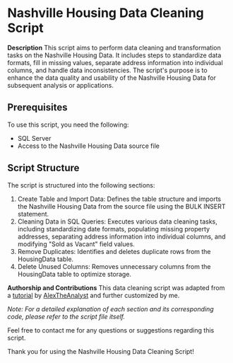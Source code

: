 # Nashville Housing Data Cleaning Script

**Description**
This script aims to perform data cleaning and transformation tasks on the Nashville Housing Data. It includes steps to standardize data formats, fill in missing values, separate address information into individual columns, and handle data inconsistencies. The script's purpose is to enhance the data quality and usability of the Nashville Housing Data for subsequent analysis or applications.

## Prerequisites
To use this script, you need the following:
- SQL Server
- Access to the Nashville Housing Data source file

## Script Structure
The script is structured into the following sections:
1. Create Table and Import Data: Defines the table structure and imports the Nashville Housing Data from the source file using the BULK INSERT statement.
2. Cleaning Data in SQL Queries: Executes various data cleaning tasks, including standardizing date formats, populating missing property addresses, separating address information into individual columns, and modifying "Sold as Vacant" field values.
3. Remove Duplicates: Identifies and deletes duplicate rows from the HousingData table.
4. Delete Unused Columns: Removes unnecessary columns from the HousingData table to optimize storage.

**Authorship and Contributions**
This data cleaning script was adapted from a [tutorial](https://www.youtube.com/watch?v=8rO7ztF4NtU&list=PLUaB-1hjhk8H48Pj32z4GZgGWyylqv85f&index=3) by [AlexTheAnalyst](https://github.com/AlexTheAnalyst) and further customized by me.

*Note: For a detailed explanation of each section and its corresponding code, please refer to the script file itself.*

Feel free to contact me for any questions or suggestions regarding this script.

Thank you for using the Nashville Housing Data Cleaning Script!
